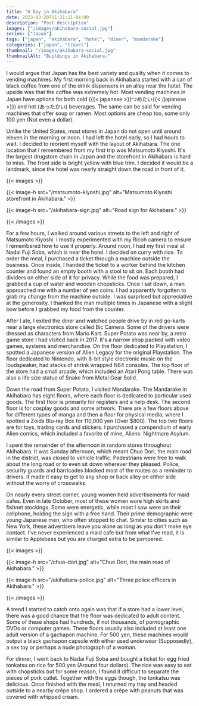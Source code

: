 ```yaml
---
title: "A Day in Akihabara"
date: 2023-03-20T11:21:11-04:00
description: "Post description"
images: ["/images/akihabara-social.jpg"]
series: ["Japan"]
tags: ["japan", "akihabara", "hotel", "diner", "mandarake"]
categories: ["japan", "travel"]
thumbnail: "/images/akihabara-social.jpg"
thumbnailAlt: "Buildings in Akihabara."
---
```


I would argue that Japan has the best variety and quality when it comes to vending machines. My first morning back in Akihabara started with a can of black coffee from one of the drink dispensers in an alley near the hotel. The upside was that the coffee was extremely hot. Most vending machines in Japan have options for both cold ({{< japanese >}}つめたい{{< /japanese >}}) and hot (あったかい) beverages. The same can be said for vending machines that offer soup or ramen. Most options are cheap too, some only 100 yen (Not even a dollar).

Unlike the United States, most stores in Japan do not open until around eleven in the morning or noon. I had left the hotel early, so I had hours to wait. I decided to reorient myself with the layout of Akihabara. The one location that I remembered from my first trip was Matsumoto Kiyoshi. It's the largest drugstore chain in Japan and the storefront in Akihabara is hard to miss. The front side is bright yellow with blue trim. I decided it would be a landmark, since the hotel was nearly straight down the road in front of it.

{{< images >}}

{{< image-h src="/matsumoto-kiyoshi.jpg" alt="Matsumoto Kiyoshi storefront in Akihabara." >}}

{{< image-h src="/akihabara-sign.jpg" alt="Road sign for Akihabara." >}}

{{< /images >}}

For a few hours, I walked around various streets to the left and right of Matsumoto Kiyoshi. I mostly experimented with my Ricoh camera to ensure I remembered how to use it properly. Around noon, I had my first meal at Nadai Fuji Soba, which is near the hotel. I decided on curry with rice. To order the meal, I purchased a ticket through a machine outside the business. Once inside, I handed the ticket to a worker behind the kitchen counter and found an empty booth with a stool to sit on. Each booth had dividers on either side of it for privacy. While the food was prepared, I grabbed a cup of water and wooden chopsticks. Once I sat down, a man approached me with a number of yen coins. I had apparently forgotten to grab my change from the machine outside. I was surprised but appreciative at the generosity. I thanked the man multiple times in Japanese with a slight bow before I grabbed my food from the counter.

After I ate, I exited the diner and watched people drive by in red go-karts near a large electronics store called Bic Camera. Some of the drivers were dressed as characters from Mario Kart. Super Potato was near by, a retro game store I had visited back in 2017. It's a narrow shop packed with video games, systems and merchandise. On the floor dedicated to Playstation, I spotted a Japanese version of Alien Legacy for the original Playstation. The floor dedicated to Nintendo, with 8-bit style electronic music on the loudspeaker, had stacks of shrink wrapped N64 consoles. The top floor of the store had a small arcade, which included an Atari Pong table. There was also a life size statue of Snake from Metal Gear Solid.

Down the road from Super Potato, I visited Mandarake. The Mandarake in Akihabara has eight floors, where each floor is dedicated to particular used goods. The first floor is primarily for registers and a help desk. The second floor is for cosplay goods and some artwork. There are a few floors above for different types of manga and then a floor for physical media, where I spotted a Zoids Blu-ray Box for 110,000 yen (Over $800). The top two floors are for toys, trading cards and stickers. I purchased a compendium of early Alien comics, which included a favorite of mine, Aliens: Nightmare Asylum.

I spent the remainder of the afternoon in random stores throughout Akihabara. It was Sunday afternoon, which meant Chuo Dori, the main road in the district, was closed to vehicle traffic. Pedestrians were free to walk about the long road or to even sit down wherever they pleased. Police, security guards and barricades blocked most of the routes as a reminder to drivers. It made it easy to get to any shop or back alley on either side without the worry of crosswalks.

On nearly every street corner, young women held advertisements for maid cafes. Even in late October, most of these women wore high skirts and fishnet stockings. Some were energetic, while most I saw were on their cellphone, holding the sign with a free hand. Their prime demographic were young Japanese men, who often stopped to chat. Similar to cities such as New York, these advertisers leave you alone as long as you don't make eye contact. I've never experienced a maid cafe but from what I've read, it is similar to Applebees but you are charged extra to be pampered.

{{< images >}}

{{< image-h src="/chuo-dori.jpg" alt="Chuo Dori, the main road of Akihabara." >}}

{{< image-h src="/akihabara-police.jpg" alt="Three police officers in Akihabara." >}}

{{< /images >}}

A trend I started to catch onto again was that if a store had a lower level, there was a good chance that the floor was dedicated to adult content. Some of these shops had hundreds, if not thousands, of pornographic DVDs or computer games. These floors usually also included at least one adult version of a gachapon machine. For 500 yen, these machines would output a black gachapon capsule with either used underwear (Supposedly), a sex toy or perhaps a nude photograph of a woman.

For dinner, I went back to Nadai Fuji Soba and bought a ticket for egg fried tonkatsu on rice for 500 yen (Around four dollars). The rice was easy to eat with chopsticks but for some reason, I found it difficult to separate the pieces of pork cutlet. Together with the eggs though, the tonkatsu was delicious. Once finished with the meal, I returned my tray and headed outside to a nearby crêpe shop. I ordered a crêpe with peanuts that was covered with whipped cream.

